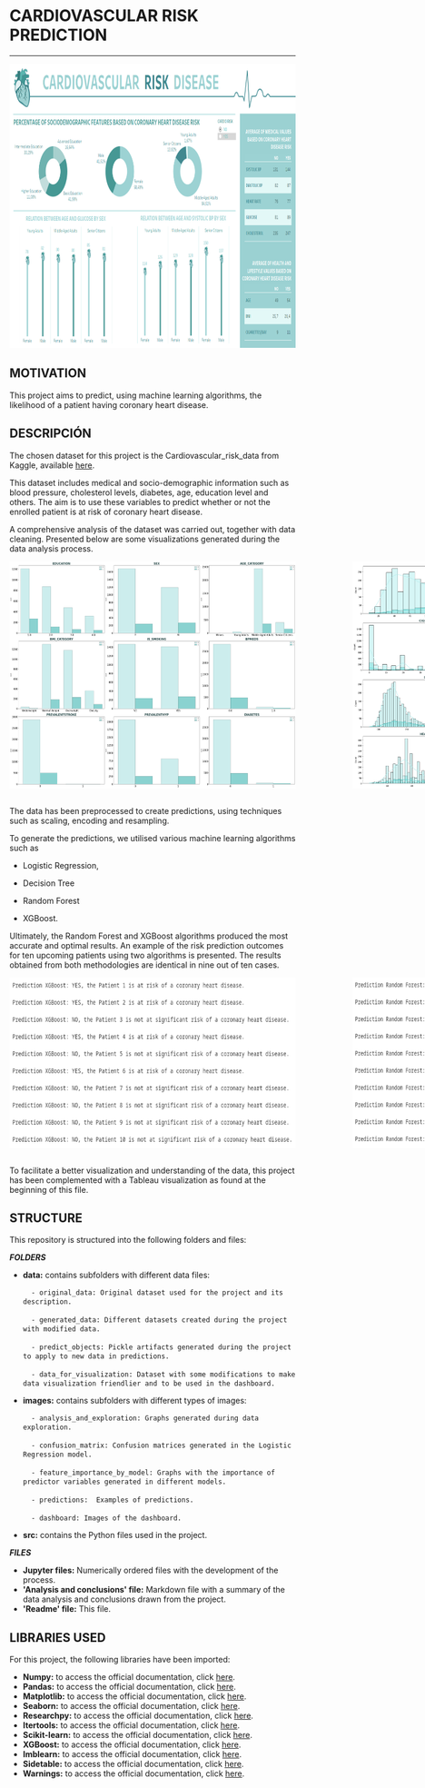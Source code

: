 # CARDIOVASCULAR RISK PREDICTION

-----------------------

<img src="images/dashboard/dashboard_cardio.png" alt="dashboard" style="height: 500px;">

<br>


## MOTIVATION

This project aims to predict, using machine learning algorithms, the likelihood of a patient having coronary heart disease.

## DESCRIPCIÓN

The chosen dataset for this project is the Cardiovascular_risk_data from Kaggle, available [here](https://www.kaggle.com/datasets/mamta1999/cardiovascular-risk-data).

This dataset includes medical and socio-demographic information such as blood pressure, cholesterol levels, diabetes, age, education level and others. The aim is to use these variables to predict whether or not the enrolled patient is at risk of coronary heart disease.

A comprehensive analysis of the dataset was carried out, together with data cleaning. Presented below are some visualizations generated during the data analysis process.

<div style="display: flex;">
    <img src="images/analysis_and_exploration/categorical_counplot.png" alt="Counplot" style="height: 400px; margin-right: 100px;">
    <img src="images/analysis_and_exploration/numerical_histplot.png" alt="Histplot" style="height: 400px;">
</div>
<br>

The data has been preprocessed to create predictions, using techniques such as scaling, encoding and resampling.


To generate the predictions, we utilised various machine learning algorithms such as


- Logistic Regression,

- Decision Tree

- Random Forest

- XGBoost.


Ultimately, the Random Forest and XGBoost algorithms produced the most accurate and optimal results. An example of the risk prediction outcomes for ten upcoming patients using two algorithms is presented. The results obtained from both methodologies are identical in nine out of ten cases.

<div style="display: flex;">
    <img src="images/predictions/xgboost_prediction.png" alt="xgboost" style="height: 300px; margin-right: 100px;">
    <img src="images/predictions/random_forest_prediction.png" alt="randomforest" style="height: 300px;">
</div>
<br>

To facilitate a better visualization and understanding of the data, this project has been complemented with a Tableau visualization as found at the beginning of this file.

## STRUCTURE

This repository is structured into the following folders and files:

***FOLDERS***

- **data:** contains subfolders with different data files:

        - original_data: Original dataset used for the project and its description.

        - generated_data: Different datasets created during the project with modified data.

        - predict_objects: Pickle artifacts generated during the project to apply to new data in predictions.

        - data_for_visualization: Dataset with some modifications to make data visualization friendlier and to be used in the dashboard.

- **images:** contains subfolders with different types of images:

        - analysis_and_exploration: Graphs generated during data exploration.

        - confusion_matrix: Confusion matrices generated in the Logistic Regression model.

        - feature_importance_by_model: Graphs with the importance of predictor variables generated in different models.

        - predictions:  Examples of predictions.

        - dashboard: Images of the dashboard.

- **src:** contains the Python files used in the project.

***FILES***

- **Jupyter files:** Numerically ordered files with the development of the process.
- **'Analysis and conclusions' file:** Markdown file with a summary of the data analysis and conclusions drawn from the project.
- **'Readme' file:** This file.


## LIBRARIES USED

For this project, the following libraries have been imported:

- **Numpy:** to access the official documentation, click [here](https://numpy.org/doc/stable/user/).
- **Pandas:** to access the official documentation, click [here](https://pandas.pydata.org/docs/).
- **Matplotlib:** to access the official documentation, click [here](https://matplotlib.org/stable/users/index.html).
- **Seaborn:** to access the official documentation, click [here](https://seaborn.pydata.org/tutorial.html).
- **Researchpy:** to access the official documentation, click [here](https://researchpy.readthedocs.io/en/latest/).
- **Itertools:** to access the official documentation, click [here](https://docs.python.org/es/dev/library/itertools.html).
- **Scikit-learn:** to access the official documentation, click [here](https://scikit-learn.org/stable/user_guide.html).
- **XGBoost:** to access the official documentation, click [here](https://xgboost.readthedocs.io/en/stable/).
- **Imblearn:** to access the official documentation, click [here](https://imbalanced-learn.org/stable/user_guide.html).
- **Sidetable:** to access the official documentation, click [here](https://pypi.org/project/sidetable/).
- **Warnings:** to access the official documentation, click [here](https://docs.python.org/3/library/warnings.html).